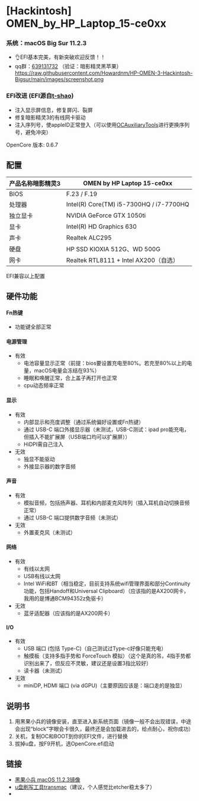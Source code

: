 # [Hackintosh] OMEN_by_HP_Laptop_15-ce0xx
### 系统：macOS Big Sur 11.2.3
- 👌EFI基本完美，有新突破欢迎反馈！！
- qq群：<a href="https://jq.qq.com/?_wv=1027&k=qxSfoaw7">639131732</a> （验证：暗影精灵黑苹果）
<img>https://raw.githubusercontent.com/Howardnm/HP-OMEN-3-Hackintosh-Bigsur/main/images/screenshot.png</img>
### EFI改进 (EFI源自<a href="https://github.com/t-shao">t-shao</a>)
- 注入显示屏信息，修复屏闪、裂屏
- 修复暗影精灵3的有线网卡驱动
- 注入序列号，使appleID正常登入（可以使用<a href="https://github.com/ic005k/QtOpenCoreConfig/releases">OCAuxiliaryTools</a>进行更换序列号，避免冲突）

OpenCore 版本: 0.6.7

## 配置
| 产品名称暗影精灵3 | OMEN by HP Laptop 15-ce0xx                |
| ----------------- | ----------------------------------------- |
| BIOS              | F.23 / F.19                               |
| 处理器            | Intel(R) Core(TM) i5-7300HQ / i7-7700HQ   |
| 独立显卡          | NVIDIA GeForce GTX 1050ti                 |
| 显卡              | Intel(R) HD Graphics 630                  |
| 声卡              | Realtek ALC295                            |
| 硬盘              | HP SSD KIOXIA 512G、WD 500G               |
| 网卡              | Realtek RTL8111 + Intel AX200（自选）      |

EFI兼容以上配置


## 硬件功能
#### Fn热键
- 功能键全部正常

#### 电源管理
- 有效
    - 电池容量显示正常（前提：bios要设置充电至80%。若充至80%以上的电量，macOS电量会冻结在93%）
    - 睡眠和唤醒正常，合上盖子再打开也正常
    - cpu动态频率正常

#### 显示
- 有效
    - 内部显示和亮度调整（通过系统偏好设置或Fn热键）
    - 通过 USB-C 端口外接显示器（未测试，USB-C测试：ipad pro能充电，但插入不能扩展屏（USB端口均可以扩展屏））
    - HiDPI需自己注入
- 无效
    - 独显不能驱动
    - 外接显示器的数字音频

#### 声音
- 有效
    - 模拟音频，包括扬声器、耳机和内部麦克风阵列（插入耳机自动切换音频正常）
    - 通过 USB-C 端口提供数字音频（未测试）
- 无效
    - 外置麦克风（未测试）

#### 网络
- 有效
    - 有线以太网
    - USB有线以太网
    - Intel WiFi和BT（相当稳定，目前支持系统wifi管理界面和部分Continuity功能，包括Handoff和Universal Clipboard）（应该指的是AX200网卡，我用的是博通BCM94352z免驱卡）
- 无效
    - 蓝牙适配器（应该指的是AX200网卡）

#### I/O
- 有效
    - USB 端口 (包括 Type-C)（自己测试过Type-c好像只能充电）
    - 触摸板（支持多指手势和 ForceTouch 模拟）（这个是真的吊，4指手势都识别出来了，但反应不灵敏，建议还是设置3指比较好）
    - 读卡器（未测试）
- 无效
    - miniDP, HDMI 端口 (via dGPU)（主要原因应该是：端口走的是独显）

## 说明书
1. 用黑果小兵的镜像安装，直至进入新系统页面（镜像一般不会出现错误，中途会出现“block”字眼会卡很久，最终还是会加载进去的，给点耐心，祝你成功）
2. 关机，复制OC和BOOT到你的EFI文件，进行替换
3. 拔掉u盘，按F9开机，选OpenCore.efi启动

## 链接
- <a href="https://blog.daliansky.net/macOS-BigSur-11.2.3-20D91-Release-version-with-OC-0.6.7-and-Clover-5131-and-PE-original-image.html">黑果小兵 macOS 11.2.3镜像</a>
- <a href="https://www.acutesystems.com/tmac/tmsetup.zip">u盘刷写工具transmac</a>（建议，个人感觉比etcher稳太多了）
- 
